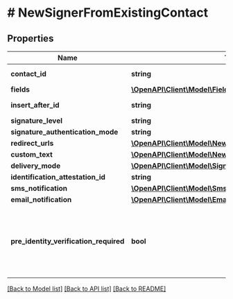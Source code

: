 # # NewSignerFromExistingContact

## Properties

Name | Type | Description | Notes
------------ | ------------- | ------------- | -------------
**contact_id** | **string** | Create signer from an existing contact |
**fields** | [**\OpenAPI\Client\Model\FieldsInput[]**](FieldsInput.md) |  | [optional]
**insert_after_id** | **string** | Insert just after the position of the specified signer id | [optional]
**signature_level** | **string** |  |
**signature_authentication_mode** | **string** |  | [optional]
**redirect_urls** | [**\OpenAPI\Client\Model\NewSignerFromScratchRedirectUrls**](NewSignerFromScratchRedirectUrls.md) |  | [optional]
**custom_text** | [**\OpenAPI\Client\Model\NewSignerFromScratchCustomText**](NewSignerFromScratchCustomText.md) |  | [optional]
**delivery_mode** | [**\OpenAPI\Client\Model\SignerDeliveryMode**](SignerDeliveryMode.md) |  | [optional]
**identification_attestation_id** | **string** |  | [optional]
**sms_notification** | [**\OpenAPI\Client\Model\SmsNotification1**](SmsNotification1.md) |  | [optional]
**email_notification** | [**\OpenAPI\Client\Model\EmailNotification1**](EmailNotification1.md) |  | [optional]
**pre_identity_verification_required** | **bool** | Defines the way the Signer&#39;s Identity Documents will be uploaded for Verification. If set to &#x60;true&#x60;, &#x60;signature_level&#x60;should be equal to &#x60;advanced_electronic_signature&#x60; and &#x60;delivery_mode&#x60; set to &#x60;none&#x60;. | [optional]

[[Back to Model list]](../../README.md#models) [[Back to API list]](../../README.md#endpoints) [[Back to README]](../../README.md)
